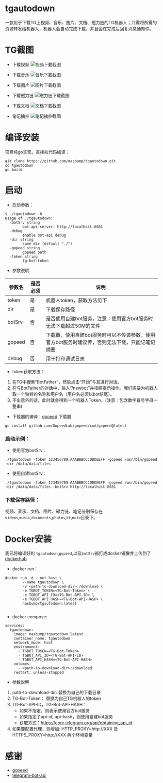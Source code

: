# tgautodown
一款用于下载TG上视频、音乐、图片、文档、磁力链的TG机器人；只需将所需的资源转发给机器人，机器人会自动完成下载，并且会在完成后回复消息通知你。

# TG截图
- 下载视频
![视频下载截图](https://github.com/nasbump/tgautodown/blob/main/screenshots/download-video.png)

- 下载音乐
![音乐下载截图](https://github.com/nasbump/tgautodown/blob/main/screenshots/download-audio.png)

- 下载图片
![图片下载截图](https://github.com/nasbump/tgautodown/blob/main/screenshots/download-photos.png)

- 下载磁力链
![磁力链下载截图](https://github.com/nasbump/tgautodown/blob/main/screenshots/download-magnet.png)

- 下载文档
![文档下载截图](https://github.com/nasbump/tgautodown/blob/main/screenshots/download-docs.png)

- 笔记摘抄
![笔记摘抄截图](https://github.com/nasbump/tgautodown/blob/main/screenshots/download-note.png)

# 编译安装
项目纯go实现，直接拉代码编译：
```
git clone https://github.com/nasbump/tgautodown.git
cd tgautodown
go build
```

# 启动
- 启动参数：
```
$ ./tgautodown -h
Usage of ./tgautodown:
  -botSrv string
        bot-api-server: http://localhost:8081
  -debug
        enable bot-api debug
  -dir string
        save dir (default "./")
  -gopeed string
        gopeed path
  -token string
        tg-bot-token
```

- 参数说明:

| 参数名 | 是否必须 | 说明 |
|--------|---------|---------|
| token | 是 | 机器人token，获取方法见下 |
| dir | 是 | 下载保存路径 |
| botSrv | 否 | 是否使用自建bot服务，注意：使用官方bot服务时无法下载超过50M的文件 |
| gopeed | 否 | 下载器，使用自建bot服务时可以不传该参数，使用官方bot服务时建议传，否则无法下载，只能记笔记摘要 |
| debug | 否| 用于打印调试日志 |

- token获取方法：
1. 在TG中搜索“BotFather”，然后点击“开始”与其进行对话。
2. 在与BotFather的对话中，输入“/newbot”并按照提示操作。我们需要为机器人取一个独特的名称和用户名（用户名必须以bot结尾）。
3. 不出意外的话，此时就会得到一个机器人Token。(注意：包含数字冒号字母一整串)

- 下载器的编译：[gopeed](https://github.com/GopeedLab/gopeed) 下载器
```
go install github.com/GopeedLab/gopeed/cmd/gopeed@latest
```

### 启动示例：
- 使用官方botSrv：
```
./tgautodown -token 123456789:AAABBBCCCDDDEEFF -gopeed /usr/bin/gopeed -dir /data/data/files
```
- 使用自建botSrv：
```
./tgautodown -token 123456789:AAABBBCCCDDDEEFF -gopeed /usr/bin/gopeed -dir /data/data/files -botSrv http://localhost:8081
```

### 下载保存路径：
视频、音乐、文档、图片、磁力链、笔记分别保存在`videos`,`music`,`documents`,`photos`,`bt`,`note`目录下。


# Docker安装
我已将编译好的 `tgautodown`,`gopeed`,以及`botSrv`都打成docker镜像并上传到了 [dockerhub](https://hub.docker.com/r/nasbump/tgautodown)
- docker run：
```
docker run -d --net host \
        --name tgautodown \
        -v <path-to-download-dir>:/download \
        -e TGBOT_TOKEN=<TG-Bot-Token> \
        -e TGBOT_API_ID=<TG-Bot-API-ID> \
        -e TGBOT_API_HASH=<TG-Bot-API-HASH> \
        nasbump/tgautodown:latest


```

- docker compose:
```
services: 
  tgautodown: 
    image: nasbump/tgautodown:latest  
    container_name: tgautodown 
    network_mode: host 
    environment: 
      - TGBOT_TOKEN=<TG-Bot-Token>
      - TGBOT_API_ID=<TG-Bot-API-ID>
      - TGBOT_API_HASH=<TG-Bot-API-HASH>
    volumes: 
      - <path-to-download-dir>:/download 
    restart: unless-stopped
```

- 参数说明
1. path-to-download-dir: 替换为自己的下载目录
2. TG-Bot-Token： 替换为自己TG机器人的token
3. TG-Bot-API-ID，TG-Bot-API-HASH：
      - 如果不指定，则表示使用官方bot服务
      - 如果指定了api-id, api-hash，则使用自建bot服务
      - 获取方式：https://core.telegram.org/api/obtaining_api_id⁠
4. 如果要配置代理，则增加: HTTP_PROXY=http://XXX 及 HTTPS_PROXY=http://XXX 两个环境变量

# 感谢
- [gopeed](https://github.com/GopeedLab/gopeed)
- [telegram-bot-api](https://github.com/go-telegram-bot-api/telegram-bot-api)
